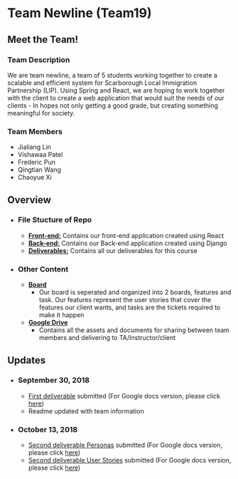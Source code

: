# Team Newline (Team19)
## Meet the Team!
### Team Description
We are team newline, a team of 5 students working together to create a scalable and efficient system for Scarborough Local Immigration Partnership (LIP). Using Spring and React, we are hoping to work together with the client to create a web application that would suit the needs of our clients - In hopes not only getting a good grade, but creating something meaningful for society.

### Team Members
 - Jialiang Lin
 - Vishawaa Patel
 - Frederic Pun
 - Qingtian Wang
 - Chaoyue Xi
 
## Overview
  - ### File Stucture of Repo
    - [**Front-end:**](/Front-end) Contains our front-end application created using React
    - [**Back-end:**](/Back-end) Contains our Back-end application created using Django
    - [**Deliverables:**](/deliverables) Contains all our deliverables for this course
  - ### Other Content
    - [**Board**](https://dev.azure.com/cscc01f18/Deliverables/_workitems)
      - Our board is seperated and organized into 2 boards, features and task. Our features represent the user stories that cover the features our client wants, and tasks are the tickets required to make it happen
    - [**Google Drive**](https://drive.google.com/drive/folders/1Ioca4m9xqx3r-hxqvRLZ9zDrAW_hLFzT?usp=sharing)
      - Contains all the assets and documents for sharing between team members and delivering to TA/Instructor/client

## Updates
- ### September 30, 2018
  - [First deliverable](/deliverables/Deliverable%201.pdf) submitted (For Google docs version, please click [here](https://docs.google.com/document/d/10R4eUT8t7S9bMyE419sDi5Y_WpQnNaqdZXlWzeGU2yk/edit))
  - Readme updated with team information
- ### October 13, 2018
  - [Second deliverable Personas](/deliverables/Deliverable%202%20Personas.pdf) submitted (For Google docs version, please click [here](https://docs.google.com/document/d/1IPvpMrey6qEu2fw03TVhNmMvcM_TUOfNXmWQOIp1vY8/edit))
  - [Second deliverable User Stories](/deliverables/Deliverable%202%20User%20Stories.pdf) submitted (For Google docs version, please click [here](https://docs.google.com/document/d/16fhmX-chJY9m91buPyDh9L-Vk1MHAtsgmak4zgIba5E/edit))
